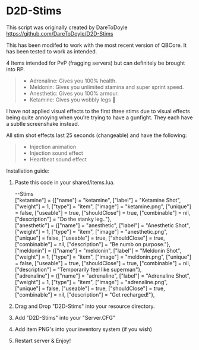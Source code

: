 # D2D-Stims
This script was originally created by DareToDoyle <href>https://github.com/DareToDoyle/D2D-Stims</href>
<p>
This has been modifed to work with the most recent version of QBCore. It has been tested to work as intended.  
<p>
4 Items intended for PvP (fragging servers) but can definitely be brought into RP.

> - Adrenaline: Gives you 100% health.
> - Meldonin: Gives you unlimited stamina and super sprint speed.
> - Anesthetic: Gives you 100% armour.
> - Ketamine: Gives you wobbly legs :horse:

I have not applied visual effects to the first three stims due to visual effects being quite annoying when you're trying to have a gunfight. They each have a subtle screenshake instead.

All stim shot effects last 25 seconds (changeable) and have the following:

> - Injection animation
> - Injection sound effect
> - Heartbeat sound effect

Installation guide:

1) Paste this code in your shared/items.lua.<p>
  --Stims<br>
	["ketamine"] = {["name"] = "ketamine", ["label"] = "Ketamine Shot", ["weight"] = 1, ["type"] = "item", ["image"] = "ketamine.png", ["unique"] = false, ["useable"] = true, ["shouldClose"] = true, ["combinable"] = nil, ["description"] = "Do the stanky leg.."},<br>
	["anesthetic"] = {["name"] = "anesthetic", ["label"] = "Anesthetic Shot", ["weight"] = 1, ["type"] = "item", ["image"] = "anesthetic.png", ["unique"] = false, ["useable"] = true, ["shouldClose"] = true, ["combinable"] = nil, ["description"] = "Be numb on purpose."},<br>
	["meldonin"] = {["name"] = "meldonin", ["label"] = "Meldonin Shot", ["weight"] = 1, ["type"] = "item", ["image"] = "meldonin.png", ["unique"] = false, ["useable"] = true, ["shouldClose"] = true, ["combinable"] = nil, ["description"] = "Temporarily feel like superman"},<br>
	["adrenaline"] = {["name"] = "adrenaline", ["label"] = "Adrenaline Shot", ["weight"] = 1, ["type"] = "item", ["image"] = "adrenaline.png", ["unique"] = false, ["useable"] = true, ["shouldClose"] = true, ["combinable"] = nil, ["description"] = "Get recharged!"},

2) Drag and Drop "D2D-Stims" into your resource directory.
3) Add "D2D-Stims" into your "Server.CFG"
4) Add item PNG's into your inventory system (if you wish)
5) Restart server & Enjoy!
